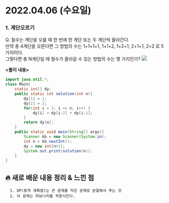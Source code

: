 # 2022.04.06 (수요일)
### **1. 계단오르기**

Q. 철수는 계단을 오를 때 한 번에 한 계단 또는 두 계단씩 올라간다.   
   만약 총 4계단을 오른다면 그 방법의 수는 1+1+1+1, 1+1+2, 1+2+1, 2+1+1, 2+2 로 5가지이다.   
   그렇다면 총 N계단일 때 철수가 올라갈 수 있는 방법의 수는 몇 가지인가? 
   ![](https://user-images.githubusercontent.com/94853413/161691168-e373c3ec-ff78-4054-b259-413345c8b4d6.png)   

**<풀이 내용>**
```java
import java.util.*;
class Main{
    static int[] dy;
    public static int solution(int n){
        dy[1] = 1;
        dy[2] = 2;
        for(int i = 3; i <= n; i++) {
            dy[i] = dy[i-2] + dy[i-1];
        }
        return dy[n];
    }
    public static void main(String[] args){
        Scanner kb = new Scanner(System.in);
        int n = kb.nextInt();
        dy = new int[n+1];
        System.out.print(solution(n));
    }
}
```


##  **🔥 새로 배운 내용 정리 & 느낀 점**
      
      1. DP(동적 계획법)는 큰 문제를 작은 문제로 분할해서 푸는 것
      2. 이 문제는 피보나치를 적용시킨다.
      

